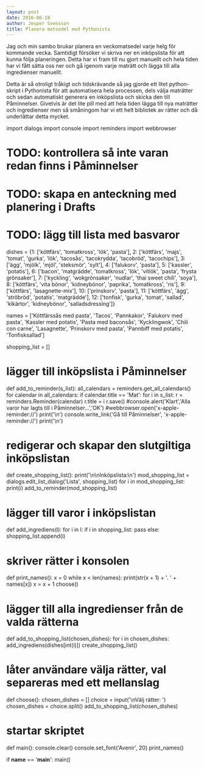 ```yaml
---
layout: post
date: 2016-06-18
author: Jesper Svensson
title: Planera matsedel med Pythonista
---
```


Jag och min sambo brukar planera en veckomatsedel varje helg för kommande vecka. Samtidigt försöker vi skriva ner en inköpslista för att kunna följa planeringen. Detta har vi fram till nu gjort manuellt och hela tiden har vi fått sätta oss ner och gå igenom varje maträtt och lägga till alla ingredienser manuellt.

Detta är så otroligt tråkigt och tidskrävande så jag gjorde ett litet python-skript i Pythonista för att automatisera hela processen, dels välja maträtter och sedan automatiskt generera en inköpslista och skicka den till Påminnelser. Givetvis är det lite pill med att hela tiden lägga till nya maträtter och ingredienser men så småningom har vi ett helt bibliotek av rätter och då underlättar detta mycket.

  import dialogs
  import console
  import reminders
  import webbrowser

  # TODO: kontrollera så inte varan redan finns i Påminnelser
  # TODO: skapa en anteckning med planering i Drafts
  # TODO: lägg till lista med basvaror

  dishes = {1: ['köttfärs', 'tomatkross', 'lök', 'pasta'],
          2: ['köttfärs', 'majs', 'tomat', 'gurka', 'lök', 'tacosås', 'tacokrydda', 'tacobröd', 'tacochips'],
          3: ['ägg', 'mjölk', 'mjöl', 'steksmör', 'sylt'],
          4: ['falukorv', 'pasta'],
          5: ['kassler', 'potatis'],
          6: ['bacon', 'matgrädde', 'tomatkross', 'lök', 'vitlök', 'pasta', 'frysta grönsaker'],
          7: ['kyckling', 'wokgrönsaker', 'nudlar', 'thai sweet chili', 'soya'],
          8: ['köttfärs', 'vita bönor', 'kidneybönor', 'paprika', 'tomatkross', 'ris'],
          9: ['köttfärs', 'lasagnette-mix'],
          10: ['prinskorv', 'pasta'],
          11: ['köttfärs', 'ägg', 'ströbröd', 'potatis', 'matgrädde'],
          12: ['tonfisk', 'gurka', 'tomat', 'sallad', 'kikärtor', 'kidneybönor', 'salladsdressing']}

  names = ['Köttfärssås med pasta',
         'Tacos',
         'Pannkakor',
         'Falukorv med pasta',
         'Kassler med potatis',
         'Pasta med baconsås',
         'Kycklingwok',
         'Chili con carne',
         'Lasagnette',
         'Prinskorv med pasta',
         'Pannbiff med potatis',
         'Tonfisksallad']

  shopping_list = []

  # lägger till inköpslista i Påminnelser
  def add_to_reminder(s_list):
  all_calendars = reminders.get_all_calendars()
  for calendar in all_calendars:
    if calendar.title == 'Mat':
      for i in s_list:
        r = reminders.Reminder(calendar)
        r.title = i
        r.save()
  #console.alert('Klart','Alla varor har lagts till i Påminnelser...','OK')
  #webbrowser.open('x-apple-reminder://')
  print('\n')
  console.write_link('Gå till Påminnelser', 'x-apple-reminder://')
  print('\n')

  # redigerar och skapar den slutgiltiga inköpslistan
  def create_shopping_list():
  print('\n\nInköpslista:\n')
  mod_shopping_list = dialogs.edit_list_dialog('Lista', shopping_list)
  for i in mod_shopping_list:
    print(i)
  add_to_reminder(mod_shopping_list)

  # lägger till varor i inköpslistan
  def add_ingrediens(l):
  for i in l:
    if i in shopping_list:
      pass
    else:
      shopping_list.append(i)

  # skriver rätter i konsolen
  def print_names():
  x = 0
  while x < len(names):
    print(str(x + 1) + '. ' + names[x])
    x = x + 1
  choose()

  # lägger till alla ingredienser från de valda rätterna
  def add_to_shopping_list(chosen_dishes):
  for i in chosen_dishes:
    add_ingrediens(dishes[int(i)])
  create_shopping_list()

  # låter användare välja rätter, val separeras med ett mellanslag
  def choose():
  chosen_dishes = []
  choice = input('\nVälj rätter: ')
  chosen_dishes = choice.split()
  add_to_shopping_list(chosen_dishes)

  # startar skriptet
  def main():
  console.clear()
  console.set_font('Avenir', 20)
  print_names()

  if __name__ == '__main__':
  main()
